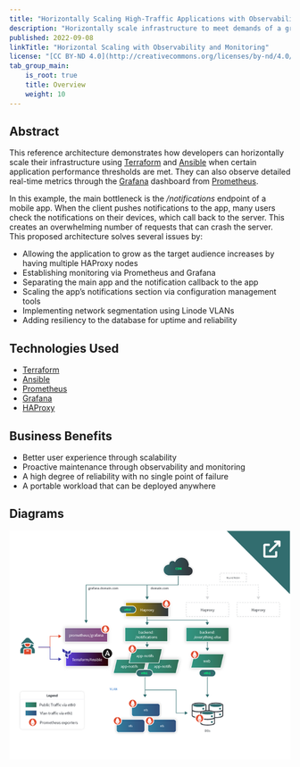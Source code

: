 ```yaml
---
title: "Horizontally Scaling High-Traffic Applications with Observability and Monitoring"
description: "Horizontally scale infrastructure to meet demands of a growing application through HAProxy, and monitor with Prometheus and Grafana."
published: 2022-09-08
linkTitle: "Horizontal Scaling with Observability and Monitoring"
license: "[CC BY-ND 4.0](http://creativecommons.org/licenses/by-nd/4.0/)"
tab_group_main:
    is_root: true
    title: Overview
    weight: 10
---
```


## Abstract
This reference architecture demonstrates how developers can horizontally scale their infrastructure using [Terraform](https://www.terraform.io/) and [Ansible](https://www.ansible.com/) when certain application performance thresholds are met. They can also observe detailed real-time metrics through the [Grafana](https://grafana.com/) dashboard from [Prometheus](https://prometheus.io/).

In this example, the main bottleneck is the */notifications* endpoint of a mobile app. When the client pushes notifications to the app, many users check the notifications on their devices, which call back to the server. This creates an overwhelming number of requests that can crash the server. This proposed architecture solves several issues by:

- Allowing the application to grow as the target audience increases by having multiple HAProxy nodes
- Establishing monitoring via Prometheus and Grafana
- Separating the main app and the notification callback to the app
- Scaling the app’s notifications section via configuration management tools
- Implementing network segmentation using Linode VLANs
- Adding resiliency to the database for uptime and reliability

## Technologies Used

- [Terraform](https://www.terraform.io/)
- [Ansible](https://www.ansible.com/)
- [Prometheus](https://prometheus.io/)
- [Grafana](https://grafana.com/)
- [HAProxy](http://www.haproxy.org/)

## Business Benefits

- Better user experience through scalability
- Proactive maintenance through observability and monitoring
- A high degree of reliability with no single point of failure
- A portable workload that can be deployed anywhere

## Diagrams

[![Thumbnail of the horizontally scaling high-traffic application reference architecture](ha-scaling-diagram-thumbnail.png)](/docs/reference-architecture/horizontally-scaling-high-traffic-apps-with-observability-and-monitoring/diagrams/)
